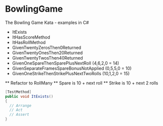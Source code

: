 # BowlingGame
The Bowling Game Kata - examples in C#

* ItExists
* ItHasScoreMethod
* ItHasRollMethod
* GivenTwentyZerosThen0Returned
* GivenTwentyOnesThen20Returned
* GivenTwentyTwosThen40Returned
* GivenOneSpareThenSparePlusNextRoll (4,6,2,0 = 14)
* GivenSeparateFramesSpareBonusNotApplied (0,5,5,0 = 10)
* GivenOneStrikeThenStrikePlusNextTwoRolls (10,1,2,0 = 15)

** Refactor to RollMany
** Spare is 10 + next roll
** Strike is 10 + next 2 rolls

```csharp
[TestMethod]
public void ItExists() 
{
  // Arrange
  // Act
  // Assert
}
```
